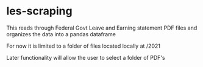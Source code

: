 # les-scraping
This reads through Federal Govt Leave and Earning statement PDF
files and organizes the data into a pandas dataframe

For now it is limited to a folder of files located locally at /2021

Later functionality will allow the user to select a folder of PDF's
